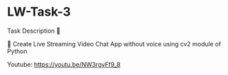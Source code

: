 # LW-Task-3

Task Description 📄

📌 Create Live Streaming Video Chat App without voice using cv2 module of Python

Youtube: https://youtu.be/NW3rgyFf9_8
